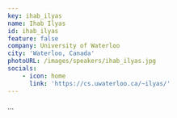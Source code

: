 ```yaml
---
key: ihab_ilyas
name: Ihab Ilyas  
id: ihab_ilyas 
feature: false
company: University of Waterloo
city: 'Waterloo, Canada'
photoURL: /images/speakers/ihab_ilyas.jpg
socials:
    - icon: home
      link: 'https://cs.uwaterloo.ca/~ilyas/'
---
```


...
